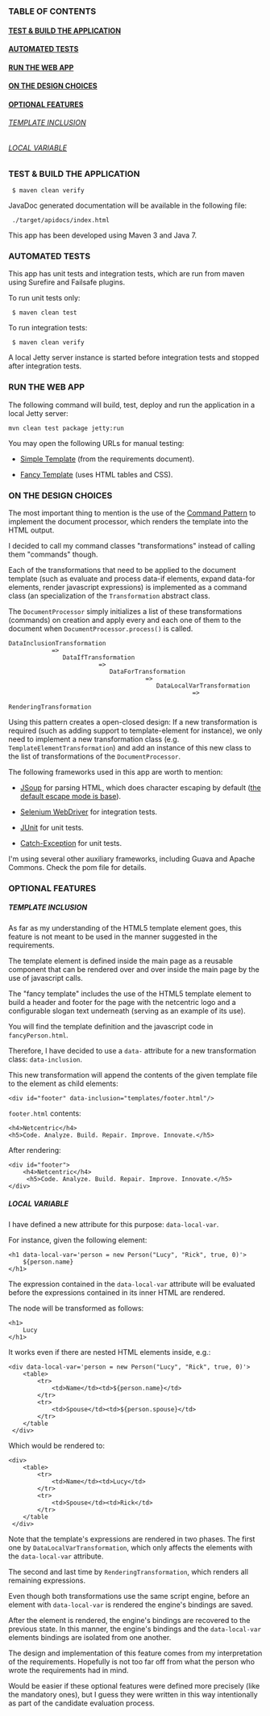 ### TABLE OF CONTENTS
#### [TEST & BUILD THE APPLICATION](#test-and-build-the-application)
#### [AUTOMATED TESTS](#automated-tests)
#### [RUN THE WEB APP](#run-the-web-app)
#### [ON THE DESIGN CHOICES](#on-the-design-choices)
#### [OPTIONAL FEATURES](#optional-feature)
###### [TEMPLATE INCLUSION](#optional-feature-template-inclusion)
###### [LOCAL VARIABLE](#optional-feature-local-variable)

### <a name="test-and-build-the-application"></a> TEST & BUILD THE APPLICATION

     $ maven clean verify

JavaDoc generated documentation will be available in the following file:

     ./target/apidocs/index.html

This app has been developed using Maven 3 and Java 7.

### <a name="behavioral-driven-development"></a> AUTOMATED TESTS

This app has unit tests and integration tests, which are run from maven using Surefire and Failsafe plugins.

To run unit tests only:

     $ maven clean test
     
To run integration tests:

     $ maven clean verify

A local Jetty server instance is started before integration tests and stopped after integration tests.

### <a name="run-the-web-app"></a> RUN THE WEB APP

The following command will build, test, deploy and run the application in a local Jetty server:

    mvn clean test package jetty:run
    
You may open the following URLs for manual testing:

* [Simple Template](http://localhost:8080/Slightly/person.html?id=2) (from the requirements document).

* [Fancy Template](http://localhost:8080/Slightly/fancyPerson.html?id=2) (uses HTML tables and CSS).

### <a name="on-the-design-choices"></a> ON THE DESIGN CHOICES

The most important thing to mention is the use of the [Command Pattern](https://en.wikipedia.org/wiki/Command_pattern) to implement the document processor, which renders the template into the HTML output.

I decided to call my command classes "transformations" instead of calling them "commands" though.

Each of the transformations that need to be applied to the document template (such as evaluate and process data-if elements, expand data-for elements, render javascript expressions) is implemented as a command class (an specialization of the ```Transformation``` abstract class.

The ```DocumentProcessor``` simply initializes a list of these transformations (commands) on creation and apply every and each one of them to the document when ```DocumentProcessor.process()``` is called.


    DataInclusionTransformation
                =>
                   DataIfTransformation
                             =>
                                DataForTransformation
                                          =>
                                             DataLocalVarTransformation
                                                       =>
                                                          RenderingTransformation

Using this pattern creates a open-closed design: If a new transformation is required (such as adding support to template-element for instance), we only need to implement a new transformation class (e.g. ```TemplateElementTransformation```) and add an instance of this new class to the list of transformations of the ```DocumentProcessor```.

The following frameworks used in this app are worth to mention:

* [JSoup](http://jsoup.org/) for parsing HTML, which does character escaping by default ([the default escape mode is base](http://jsoup.org/apidocs/org/jsoup/nodes/Document.OutputSettings.html)).

* [Selenium WebDriver](http://www.seleniumhq.org/projects/webdriver/) for integration tests.

* [JUnit](http://junit.org/) for unit tests.

* [Catch-Exception](https://github.com/Codearte/catch-exception) for unit tests.


I'm using several other auxiliary frameworks, including Guava and Apache Commons. Check the pom file for details.

### <a name="optional-features"></a> OPTIONAL FEATURES

##### <a name="optional-feature-template-inclusion"></a> TEMPLATE INCLUSION

As far as my understanding of the HTML5 template element goes, this feature is not meant to be used in the manner suggested in the requirements.

The template element is defined inside the main page as a reusable component that can be rendered over and over inside the main page by the use of javascript calls.

The "fancy template" includes the use of the HTML5 template element to build a header and footer for the page with the netcentric logo and a configurable slogan text underneath (serving as an example of its use).

You will find the template definition and the javascript code in ```fancyPerson.html```.

Therefore, I have decided to use a ```data-``` attribute for a new transformation class: ```data-inclusion```.

This new transformation will append the contents of the given template file to the element as child elements:

    <div id="footer" data-inclusion="templates/footer.html"/>

```footer.html``` contents: 

    <h4>Netcentric</h4>
    <h5>Code. Analyze. Build. Repair. Improve. Innovate.</h5>
    
After rendering:

    <div id="footer">
        <h4>Netcentric</h4>
         <h5>Code. Analyze. Build. Repair. Improve. Innovate.</h5>
    </div>

##### <a name="optional-feature-local-variable"></a> LOCAL VARIABLE

I have defined a new attribute for this purpose: ```data-local-var```.

For instance, given the following element:

    <h1 data-local-var='person = new Person("Lucy", "Rick", true, 0)'>
        ${person.name}
    </h1>

The expression contained in the ```data-local-var``` attribute will be evaluated before the expressions contained in its inner HTML are rendered.

The node will be transformed as follows:

    <h1>
        Lucy
    </h1>

It works even if there are nested HTML elements inside, e.g.:

    <div data-local-var='person = new Person("Lucy", "Rick", true, 0)'>
        <table>
            <tr>
                <td>Name</td><td>${person.name}</td>
            </tr>
            <tr>
                <td>Spouse</td><td>${person.spouse}</td>
            </tr>
        </table
     </div>

Which would be rendered to:

    <div>
        <table>
            <tr>
                <td>Name</td><td>Lucy</td>
            </tr>
            <tr>
                <td>Spouse</td><td>Rick</td>
            </tr>
        </table
     </div>

Note that the template's expressions are rendered in two phases. The first one by ```DataLocalVarTransformation```, which only affects the elements with the ```data-local-var``` attribute.

The second and last time by ```RenderingTransformation```, which renders all remaining expressions.

Even though both transformations use the same script engine, before an element with ```data-local-var``` is rendered the engine's bindings are saved.

After the element is rendered, the engine's bindings are recovered to the previous state. In this manner, the engine's bindings and the ```data-local-var``` elements bindings are isolated from one another.

The design and implementation of this feature comes from my interpretation of the requirements. Hopefully is not too far off from what the person who wrote the requirements had in mind.

Would be easier if these optional features were defined more precisely (like the mandatory ones), but I guess they were written in this way intentionally as part of the candidate evaluation process.